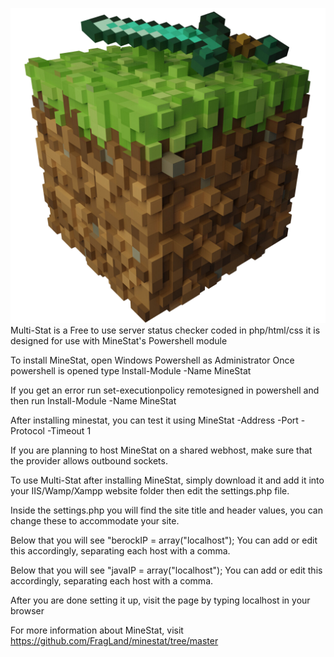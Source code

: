 ![alt text](https://github.com/Deadlineem/Multi-Stat/blob/82d11dafa68fc75c0be5590c94c8b7472f9a280c/images/logo.png)
Multi-Stat is a Free to use server status checker coded in php/html/css
it is designed for use with MineStat's Powershell module


To install MineStat, open Windows Powershell as Administrator
Once powershell is opened type Install-Module -Name MineStat


If you get an error run set-executionpolicy remotesigned in powershell
and then run Install-Module -Name MineStat

After installing minestat, you can test it using 
MineStat -Address <host> -Port <port> -Protocol <protocol> -Timeout 1

If you are planning to host MineStat on a shared webhost, make sure 
that the provider allows outbound sockets.		     


To use Multi-Stat after installing MineStat, simply download it and
add it into your IIS/Wamp/Xampp website folder then edit the 
settings.php file.

Inside the settings.php you will find the site title and header
values, you can change these to accommodate your site.

Below that you will see "berockIP = array("localhost");
You can add or edit this accordingly, separating each
host with a comma.

Below that you will see "javaIP = array("localhost");
You can add or edit this accordingly, separating each
host with a comma.

After you are done setting it up, visit the page by typing
localhost in your browser


For more information about MineStat, visit https://github.com/FragLand/minestat/tree/master
